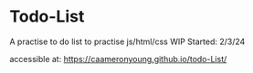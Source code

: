 # Todo-List
A practise to do list to practise js/html/css WIP
Started: 2/3/24

accessible at: https://caameronyoung.github.io/todo-List/
